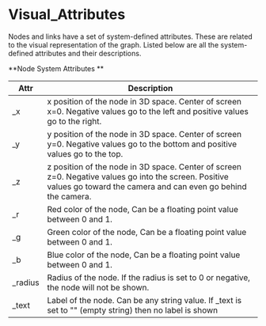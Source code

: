 # Visual_Attributes

Nodes and links have a set of system-defined attributes. These are related to the visual representation of the graph. Listed below are all the system-defined attributes and their descriptions.

**Node System Attributes **

| Attr |Description |
| -- | -- |
|_x | x position of the node in 3D space. Center of screen x=0. Negative values go to the left and positive values go to the right. |
|_y | y position of the node in 3D space. Center of screen y=0. Negative values go to the bottom and positive values go to the top. |
|_z | z position of the node in 3D space. Center of screen z=0. Negative values go into the screen. Positive values go toward the camera and can even go behind the camera. |
|_r | Red color of the node, Can be a floating point value between 0 and 1. |
|_g | Green color of the node, Can be a floating point value between 0 and 1. |
|_b | Blue color of the node, Can be a floating point value between 0 and 1. |
|_radius | Radius of the node. If the radius is set to 0 or negative, the node will not be shown.|
|_text | Label of the node. Can be any string value. If _text is set to "" (empty string) then no label is shown |